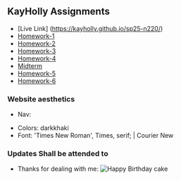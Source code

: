 ## KayHolly Assignments

* [Live Link] (https://kayholly.github.io/sp25-n220/)
* [Homework-1](https://kayholly.github.io/sp25-n220/Homework-1/) 
* [Homework-2](https://kayholly.github.io/sp25-n220/Homework-2/) 
* [Homework-3](https://kayholly.github.io/sp25-n220/Homework-3/) 
* [Homework-4](https://kayholly.github.io/sp25-n220/Homework-4/) 
* [Midterm](https://kayholly.github.io/sp25-n220/Midterm/)
* [Homework-5](https://kayholly.github.io/sp25-n220/Homework-5/) 
* [Homework-6](https://kayholly.github.io/sp25-n220/Homework-6/) 
 ### Website aesthetics 
* Nav:
- Colors: darkkhaki
- Font: 'Times New Roman', Times, serif; | Courier New
 ### Updates Shall be attended to
* Thanks for dealing with me:
![Happy Birthday cake](https://media3.giphy.com/media/v1.Y2lkPTc5MGI3NjExa2IyeDg5eXI5dmMyMWIzbmNiZGZkcmNlcm91eGd6cjk4ZjF0bDdvMyZlcD12MV9pbnRlcm5hbF9naWZfYnlfaWQmY3Q9Zw/wGKrkvHxZT6PVpw635/giphy.gif)

